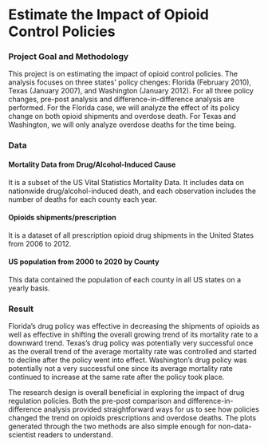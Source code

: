 # Estimate the Impact of Opioid Control Policies

### Project Goal and Methodology
This project is on estimating the impact of opioid control policies. The analysis focuses on three states' policy chenges: Florida (February 2010), Texas (January 2007), and Washington (January 2012). For all three policy changes, pre-post analysis and difference-in-difference analysis are performed. For the Florida case, we will analyze the effect of its policy change on both opioid shipments and overdose death. For Texas and Washington, we will only analyze overdose deaths for the time being.  

### Data
#### Mortality Data from Drug/Alcohol-Induced Cause 
It is a subset of the US Vital Statistics Mortality Data. It includes data on nationwide drug/alcohol-induced death, and each observation includes the number of deaths for each county each year. 
#### Opioids shipments/prescription 
It is a dataset of all prescription opioid drug shipments in the United States from 2006 to 2012. 
#### US population from 2000 to 2020 by County
This data contained the population of each county in all US states on a yearly basis.

### Result
Florida’s drug policy was effective in decreasing the shipments of opioids as well as effective in shifting the overall growing trend of its mortality rate to a downward trend. Texas’s drug policy was potentially very successful once as the overall trend of the average mortality rate was controlled and started to decline after the policy went into effect. Washington’s drug policy was potentially not a very successful one since its average mortality rate continued to increase at the same rate after the policy took place. 

The research design is overall beneficial in exploring the impact of drug regulation policies. Both the pre-post comparison and difference-in-difference analysis provided straightforward ways for us to see how policies changed the trend on opioids prescriptions and overdose deaths. The plots generated through the two methods are also simple enough for non-data-scientist readers to understand.
